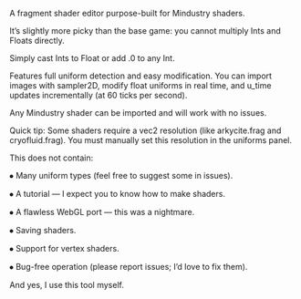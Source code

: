 A fragment shader editor purpose-built for Mindustry shaders.



It’s slightly more picky than the base game: you cannot multiply Ints and Floats directly.

Simply cast Ints to Float or add .0 to any Int.



Features full uniform detection and easy modification. You can import images with sampler2D, modify float uniforms in real time, and u\_time updates incrementally (at 60 ticks per second).



Any Mindustry shader can be imported and will work with no issues.



Quick tip: Some shaders require a vec2 resolution (like arkycite.frag and cryofluid.frag). You must manually set this resolution in the uniforms panel.



This does not contain:



⦁ Many uniform types (feel free to suggest some in issues).



⦁ A tutorial — I expect you to know how to make shaders.



⦁ A flawless WebGL port — this was a nightmare.



⦁ Saving shaders.



⦁ Support for vertex shaders.



⦁ Bug-free operation (please report issues; I’d love to fix them).



And yes, I use this tool myself.

